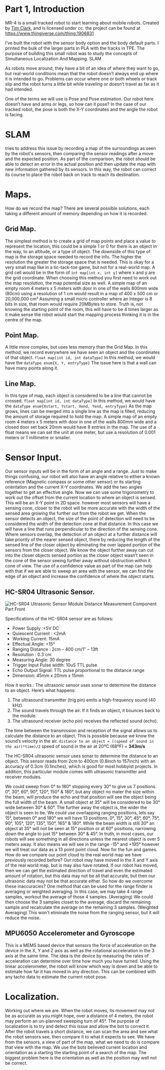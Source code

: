 # Part 1, Introduction
MR-4 is a small tracked robot to start learning about mobile robots.
Created by [Tim Clark](https://www.thingiverse.com/timmiclark), and is licensed under cc. the project can be found at https://www.thingiverse.com/thing:1906831

I’ve built the robot with the sensor body option and the body default parts.
I printed the bulk of the larger parts in PLA with the tracks in TPE.
The purpose of building this small robot was to study the concepts of Simultaneous Localization And Mapping. SLAM

As robots move around, they have a bit of an idea of where they want to go, but real-world conditions mean that the robot doesn’t always end up where it is intended to go.
Problems can occur where one or both wheels or track slip and the robot turns a little bit while traveling or doesn’t travel as far as it had intended.

One of the terms we will use is Pose and Pose estimation.
Our robot here doesn’t have and arms or legs, so how can it pose?
In the case of our tracked robot, the pose is both the X-Y coordinates and the angle the robot is facing.


# SLAM 

tries to address this issue by recording a map of the surroundings as seen by the robot's sensors, then comparing the sensor readings after a move and the expected position.
As part of the comparison, the robot should be able to detect an error in the actual position and then update the map with new information gathered by its sensors.
In this way, the robot can correct its course to place the robot back on track to reach its destination.


# Maps.

How do we record the map?
There are several possible solutions, each taking a different amount of memory depending on how it is recorded.

## Grid Map.

The simplest method is to create a grid of map points and place a value to represent the location, this could be a simple 1 or 0 for there is an object in the way, to an altitude, or a type of object.
The downside of this type of map is the storage space needed to record the info. The higher the resolution the greater the storage space that is needed.  This is okay for a very small map like in a tic-tack-toe game, but not for a real-world map.
A grid cell would be in the form of
  `int map[int x, int y]`
where x and y are the grid coordinate.
When choosing this method you first need to work out the map resolution, the map potential size as well. 
A simple map of an empty room 4 meters x 5 meters with door in one of the walls 800mm wide (80cm) using a resolution of 1 cm would result in a map of 400 x 500 cm or 20,000,000 cm²  Assuming a small micro controller where an Integer is 8 bits in size, that room would require 20MBytes to store.  Truth is, not knowing the starting point of the room, this will have to be 4 times larger as it make sense the robot would start the mapping process thinking it is in the centre of the map.


## Point Map.

A little more complex, but uses less memory than the Grid Map.
In this method, we record everywhere we have seen an object and the coordinates of that object.
`float map[int id, int dataType]`
In this method, we would have the `dataType enum{X, Y, entryType}`
The issue here is that a wall can have many points along it.


## Line Map.

In this type of map, each object is considered to be a line that cannot be crossed.
`float map[int id, int dataType]`
In this method, we would have the `dataType enum{Xstart, Ystart, Xend, Yend, entryType}`
As the map grows, lines can be merged into a single line as the map is filled, reducing the amount of storage required to hold the map.
A simple map of an empty room 4 meters x 5 meters with door in one of the walls 800mm wide and a closed door set back 20mm would have 8 entries in the map.
The use of a float means we can set the unit at one meter, but use a resolution of 0.001 meters or 1 millimetre or smaller.


# Sensor Input.

Our sensor inputs will be in the form of an angle and a range.
Just to make things confusing, our robot will also have an angle relative to either a known reference (Magnetic compass or some other sensor) or its starting orientation and the current X-Y coordinates.
We add the two angles together to get an effective angle.
Now we can use some trigonometry to work out the offset from the current location to where an object is sensed.
This will be an X-Y point in 2D space. however most sensors will have a sensing cone, closer to the robot will be more accurate with the width of the sensed area growing the further out from the robot we get.  When the sensor detects an object, the size of the point of detection will need to be considered the width of the detection cone at that distance.  In this case we will have a line that runs perpendicular to the direction of the sensing cone.
Where sensors overlap, the detection of an object at a further distance will take priority of the nearer sensed object, there by reducing the length of the sensed line of the closer object by eliminating the over lapped portion of the sensors from the closer object.
We know the object further away can cut into the closer objects sensed portion as the closer object wasn’t seen in the cone of the sensor seeing further away without obstruction within it cone of view.
The use of a confidence value as part of the map can help with that if we are able to sweep an area with the sensor, we can find the edge of an object and increase the confidence of where the object starts.

## HC-SR04 Ultrasonic Sensor.
![HC-SR04 Ultrasonic Sensor Module Distance Measurement Component Part Front](https://i0.wp.com/randomnerdtutorials.com/wp-content/uploads/2021/06/HC-SR04-Ultrasonic-Sensor-Module-Distance-Measurement-Component-Part-Front.jpg?resize=750%2C422&quality=100&strip=all&ssl=1)


Specifications of the HC-SR04 sensor are as follows:

- Power Supply :+5V DC
- Quiescent Current : <2mA
- Working Current: 15mA
- Effectual Angle: <15°
- Ranging Distance : 2cm – 400 cm/1″ – 13ft
- Resolution : 0.3 cm
- Measuring Angle: 30 degree
- Trigger Input Pulse width: 10uS TTL pulse
- Echo Output Signal: TTL pulse proportional to the distance range
- Dimension: 45mm x 20mm x 15mm

How it works.:
The ultrasonic sensor uses sonar to determine the distance to an object. Here’s what happens:

1. The ultrasound transmitter (trig pin) emits a high-frequency sound (40 kHz).
2. The sound travels through the air. If it finds an object, it bounces back to the module.
3. The ultrasound receiver (echo pin) receives the reflected sound (echo).

The time between the transmission and reception of the signal allows us to calculate the distance to an object. This is possible because we know the sound’s velocity in the air.
`distance to an object = ((speed of sound in the air)*time)/2`
speed of sound in the air at 20ºC (68ºF) = **343m/s**

The HC-SR04 ultrasonic sensor uses sonar to determine the distance to an object. This sensor reads from 2cm to 400cm (0.8inch to 157inch) with an accuracy of 0.3cm (0.1inches), which is good for most hobbyist projects. In addition, this particular module comes with ultrasonic transmitter and receiver modules.

We could sweep from 0° to 180° stopping every 30° to give us 7 positions. 0°, 30°, 60°, 90°, 120°, 150° & 180°, but any object no mater the size within the beam, will produce the echo and that position will see the object being the full width of the beam.
A small object at 35° will be considered to be 30° wide between 30° & 60°. The further away the object is, the wider the object is seen to be. We could use overlapping ranging positions, lets say 15°, between 0° and 180° we will have 13 positions. 0°, 15°, 30°, 45°, 60°, 75°, 90°, 105°, 120°, 135°, 150°, 165° & 180°. While the beam width is still 30° an object at 35° will not be seen at 15° position or at 60° positions, narrowing down the angle to just 15° between 30° & 45°.
In truth, in most cases, our robots will see something in all directions unless the nearest object is over 5 meters away. It also means we will see in the range -15° and +195° however we will treat our data as a 13 point point cloud. Now for the fun and games. How do we compare our point cloud to the real world map we have previously recorded before? Our robot may have moved in the X and Y axis of the real world map, but is may also have rotated. If our robot has moved, then we can get the estimated direction of travel and even the estimated amount of rotation, but this data may not be all that accurate, but then our ultrasonic data may not be that accurate either. So how do we overcome these inaccuracies?
One method that can be used for the range finder is averaging or weighted averaging. In this case, we may take 4 range samples, workout the average of those 4 samples. (Averaging) We could then choose the 3 samples closet to the average, discard the remaining sample and recalculate the average on the remaining 3 samples. (Weighted Averaging) This won't eliminate the noise from the ranging sensor, but it will reduce the noise.


## MPU6050 Accelerometer and Gyroscope

This is a MEMS based device that sensors the force of acceleration on the device in the X, Y and Z axis as well as the rotational acceleration in the 3 axis at the same time.
The idea is the device by measuring the rates of acceleration can determine over time how much you have turned.
Using the linear accelerometer, the robot will know which way is down and be able to estimate how far it has moved in any direction.
This can be combined with any tacho data to estimate the current robot pose.

# Localization.

Working out where we are.
When the robot moves, its movement may not be as accurate as you might hope, over a distance of 4 meters, the robot may perform an un-planned sweeping turn of 45°.
The purpose of localization is to try and detect this issue and allow the bot to correct it.
After the robot travels a short distance, we can scan the area and see what the robot sensors see, then compare it to what it expects to see.
We have from the sensors, a view of part of the map, what we need to do is compare that view with the map.  We use the bots believed current location and orientation as a starting the starting point of a search of the map. 
The biggest problem here is the orientation as well as the position may well not be correct.



